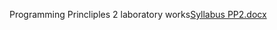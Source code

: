 Programming Princliples 2
laboratory works[Syllabus PP2.docx](https://github.com/user-attachments/files/22753048/Syllabus.PP2.docx)
